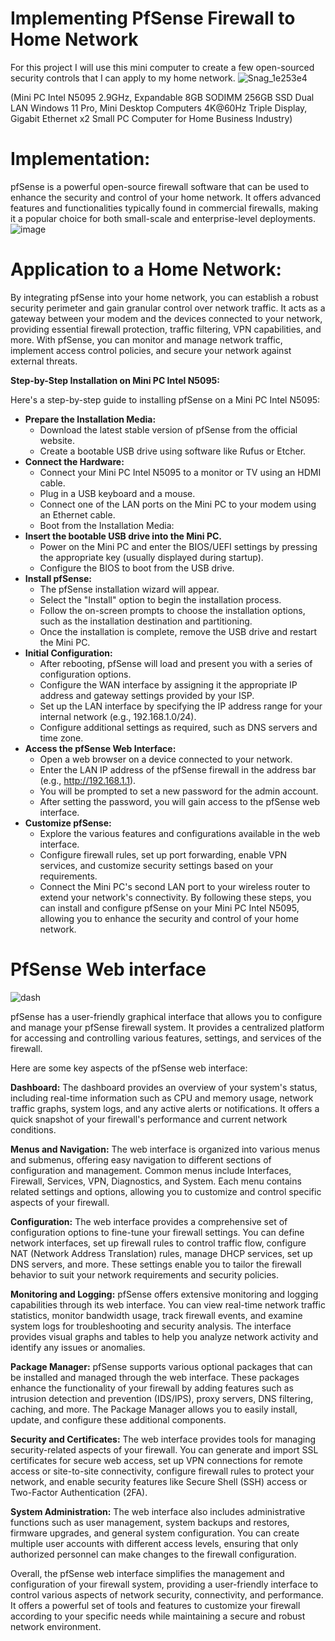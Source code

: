 # Implementing PfSense Firewall to Home Network 
For this project I will use this mini computer to create a few open-sourced security controls that I can apply to my home network.
![Snag_1e253e4](https://github.com/HPastoral/AlienVault-HomeSIEM/assets/135756003/172f8429-057f-4206-8022-242759ec0045)

(Mini PC Intel N5095 2.9GHz, Expandable 8GB SODIMM 256GB SSD Dual LAN Windows 11 Pro, Mini Desktop Computers 4K@60Hz Triple Display, Gigabit Ethernet x2 Small PC Computer for Home Business Industry)

# Implementation:
pfSense is a powerful open-source firewall software that can be used to enhance the security and control of your home network. It offers advanced features and functionalities typically found in commercial firewalls, making it a popular choice for both small-scale and enterprise-level deployments.
![image](https://github.com/HPastoral/PfSense-Firewall/assets/135756003/bb47d70b-804a-4784-89fb-203b3c09ffc7)

# Application to a Home Network:

By integrating pfSense into your home network, you can establish a robust security perimeter and gain granular control over network traffic. It acts as a gateway between your modem and the devices connected to your network, providing essential firewall protection, traffic filtering, VPN capabilities, and more. With pfSense, you can monitor and manage network traffic, implement access control policies, and secure your network against external threats.

**Step-by-Step Installation on Mini PC Intel N5095:**

Here's a step-by-step guide to installing pfSense on a Mini PC Intel N5095:

-  **Prepare the Installation Media:**
    -  Download the latest stable version of pfSense from the official website.
    -  Create a bootable USB drive using software like Rufus or Etcher.
-  **Connect the Hardware:**
    - Connect your Mini PC Intel N5095 to a monitor or TV using an HDMI cable.
    - Plug in a USB keyboard and a mouse.
    - Connect one of the LAN ports on the Mini PC to your modem using an Ethernet cable.
    - Boot from the Installation Media:
-  **Insert the bootable USB drive into the Mini PC.**
    -  Power on the Mini PC and enter the BIOS/UEFI settings by pressing the appropriate key (usually displayed during startup).
    -  Configure the BIOS to boot from the USB drive.
-  **Install pfSense:**
    -  The pfSense installation wizard will appear.
    -  Select the "Install" option to begin the installation process.
    -  Follow the on-screen prompts to choose the installation options, such as the installation destination and partitioning.
    -  Once the installation is complete, remove the USB drive and restart the Mini PC.
-  **Initial Configuration:**
    -  After rebooting, pfSense will load and present you with a series of configuration options.
    -  Configure the WAN interface by assigning it the appropriate IP address and gateway settings provided by your ISP.
    -  Set up the LAN interface by specifying the IP address range for your internal network (e.g., 192.168.1.0/24).
    -  Configure additional settings as required, such as DNS servers and time zone.
-  **Access the pfSense Web Interface:**
    -  Open a web browser on a device connected to your network.
    -  Enter the LAN IP address of the pfSense firewall in the address bar (e.g., http://192.168.1.1).
    -  You will be prompted to set a new password for the admin account.
    -  After setting the password, you will gain access to the pfSense web interface.
-  **Customize pfSense:**
    -  Explore the various features and configurations available in the web interface.
    -  Configure firewall rules, set up port forwarding, enable VPN services, and customize security settings based on your requirements.
    -  Connect the Mini PC's second LAN port to your wireless router to extend your network's connectivity.
By following these steps, you can install and configure pfSense on your Mini PC Intel N5095, allowing you to enhance the security and control of your home network.

# PfSense Web interface

![dash](https://github.com/HPastoral/PfSense-Firewall/assets/135756003/d9c88d96-464e-417a-a3e6-c1361a44fd26)

pfSense has a user-friendly graphical interface that allows you to configure and manage your pfSense firewall system. It provides a centralized platform for accessing and controlling various features, settings, and services of the firewall.

Here are some key aspects of the pfSense web interface:

**Dashboard:** The dashboard provides an overview of your system's status, including real-time information such as CPU and memory usage, network traffic graphs, system logs, and any active alerts or notifications. It offers a quick snapshot of your firewall's performance and current network conditions.

**Menus and Navigation:** The web interface is organized into various menus and submenus, offering easy navigation to different sections of configuration and management. Common menus include Interfaces, Firewall, Services, VPN, Diagnostics, and System. Each menu contains related settings and options, allowing you to customize and control specific aspects of your firewall.

**Configuration:** The web interface provides a comprehensive set of configuration options to fine-tune your firewall settings. You can define network interfaces, set up firewall rules to control traffic flow, configure NAT (Network Address Translation) rules, manage DHCP services, set up DNS servers, and more. These settings enable you to tailor the firewall behavior to suit your network requirements and security policies.

**Monitoring and Logging:** pfSense offers extensive monitoring and logging capabilities through its web interface. You can view real-time network traffic statistics, monitor bandwidth usage, track firewall events, and examine system logs for troubleshooting and security analysis. The interface provides visual graphs and tables to help you analyze network activity and identify any issues or anomalies.

**Package Manager:** pfSense supports various optional packages that can be installed and managed through the web interface. These packages enhance the functionality of your firewall by adding features such as intrusion detection and prevention (IDS/IPS), proxy servers, DNS filtering, caching, and more. The Package Manager allows you to easily install, update, and configure these additional components.

**Security and Certificates:** The web interface provides tools for managing security-related aspects of your firewall. You can generate and import SSL certificates for secure web access, set up VPN connections for remote access or site-to-site connectivity, configure firewall rules to protect your network, and enable security features like Secure Shell (SSH) access or Two-Factor Authentication (2FA).

**System Administration:** The web interface also includes administrative functions such as user management, system backups and restores, firmware upgrades, and general system configuration. You can create multiple user accounts with different access levels, ensuring that only authorized personnel can make changes to the firewall configuration.

Overall, the pfSense web interface simplifies the management and configuration of your firewall system, providing a user-friendly interface to control various aspects of network security, connectivity, and performance. It offers a powerful set of tools and features to customize your firewall according to your specific needs while maintaining a secure and robust network environment.
